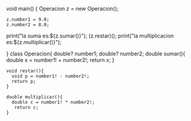 void main() {
    Operacion z = new Operacion();
  
    z.number1 = 9.0;  
    z.number2 = 8.0;
  print("la suma es:${z.sumar()}");       
   (z.restar)();
  print("la multiplicacion es:${z.multiplicar()}");      
  
  
  
}
 class Operacion{
   double? number1;
   double? number2; 
   double sumar(){
   double x = number1! + number2!;
     return x;
   }     
     
    void restar(){
      void p = number1! - number2!;
      return p;
    }
      
    double multiplicar(){
      double c = number1! * number2!;
       return c;
    }